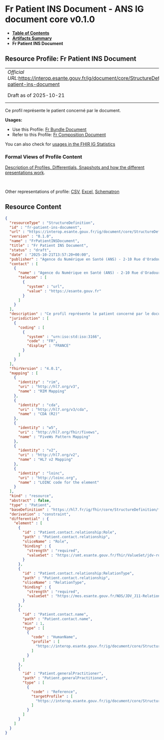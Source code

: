 # Fr Patient INS Document - ANS IG document core v0.1.0

* [**Table of Contents**](toc.md)
* [**Artifacts Summary**](artifacts.md)
* **Fr Patient INS Document**

## Resource Profile: Fr Patient INS Document 

| | |
| :--- | :--- |
| *Official URL*:https://interop.esante.gouv.fr/ig/document/core/StructureDefinition/fr-patient-ins-document | *Version*:0.1.0 |
| Draft as of 2025-10-21 | *Computable Name*:FrPatientINSDocument |

 
Ce profil représente le patient concerné par le document. 

**Usages:**

* Use this Profile: [Fr Bundle Document](StructureDefinition-fr-bundle-document.md)
* Refer to this Profile: [Fr Composition Document](StructureDefinition-fr-composition-document.md)

You can also check for [usages in the FHIR IG Statistics](https://packages2.fhir.org/xig/ans.document.fr.core|current/StructureDefinition/fr-patient-ins-document)

### Formal Views of Profile Content

 [Description of Profiles, Differentials, Snapshots and how the different presentations work](http://build.fhir.org/ig/FHIR/ig-guidance/readingIgs.html#structure-definitions). 

 

Other representations of profile: [CSV](StructureDefinition-fr-patient-ins-document.csv), [Excel](StructureDefinition-fr-patient-ins-document.xlsx), [Schematron](StructureDefinition-fr-patient-ins-document.sch) 



## Resource Content

```json
{
  "resourceType" : "StructureDefinition",
  "id" : "fr-patient-ins-document",
  "url" : "https://interop.esante.gouv.fr/ig/document/core/StructureDefinition/fr-patient-ins-document",
  "version" : "0.1.0",
  "name" : "FrPatientINSDocument",
  "title" : "Fr Patient INS Document",
  "status" : "draft",
  "date" : "2025-10-21T13:57:20+00:00",
  "publisher" : "Agence du Numérique en Santé (ANS) - 2-10 Rue d'Oradour-sur-Glane, 75015 Paris",
  "contact" : [
    {
      "name" : "Agence du Numérique en Santé (ANS) - 2-10 Rue d'Oradour-sur-Glane, 75015 Paris",
      "telecom" : [
        {
          "system" : "url",
          "value" : "https://esante.gouv.fr"
        }
      ]
    }
  ],
  "description" : "Ce profil représente le patient concerné par le document.",
  "jurisdiction" : [
    {
      "coding" : [
        {
          "system" : "urn:iso:std:iso:3166",
          "code" : "FR",
          "display" : "FRANCE"
        }
      ]
    }
  ],
  "fhirVersion" : "4.0.1",
  "mapping" : [
    {
      "identity" : "rim",
      "uri" : "http://hl7.org/v3",
      "name" : "RIM Mapping"
    },
    {
      "identity" : "cda",
      "uri" : "http://hl7.org/v3/cda",
      "name" : "CDA (R2)"
    },
    {
      "identity" : "w5",
      "uri" : "http://hl7.org/fhir/fivews",
      "name" : "FiveWs Pattern Mapping"
    },
    {
      "identity" : "v2",
      "uri" : "http://hl7.org/v2",
      "name" : "HL7 v2 Mapping"
    },
    {
      "identity" : "loinc",
      "uri" : "http://loinc.org",
      "name" : "LOINC code for the element"
    }
  ],
  "kind" : "resource",
  "abstract" : false,
  "type" : "Patient",
  "baseDefinition" : "https://hl7.fr/ig/fhir/core/StructureDefinition/fr-core-patient-ins",
  "derivation" : "constraint",
  "differential" : {
    "element" : [
      {
        "id" : "Patient.contact.relationship:Role",
        "path" : "Patient.contact.relationship",
        "sliceName" : "Role",
        "binding" : {
          "strength" : "required",
          "valueSet" : "https://smt.esante.gouv.fr/fhir/ValueSet/jdv-role-informateur-cisis"
        }
      },
      {
        "id" : "Patient.contact.relationship:RelationType",
        "path" : "Patient.contact.relationship",
        "sliceName" : "RelationType",
        "binding" : {
          "strength" : "required",
          "valueSet" : "https://mos.esante.gouv.fr/NOS/JDV_J11-RelationPatient-CISIS/FHIR/JDV-J11-RelationPatient-CISIS"
        }
      },
      {
        "id" : "Patient.contact.name",
        "path" : "Patient.contact.name",
        "min" : 1,
        "type" : [
          {
            "code" : "HumanName",
            "profile" : [
              "https://interop.esante.gouv.fr/ig/document/core/StructureDefinition/fr-human-name-document"
            ]
          }
        ]
      },
      {
        "id" : "Patient.generalPractitioner",
        "path" : "Patient.generalPractitioner",
        "type" : [
          {
            "code" : "Reference",
            "targetProfile" : [
              "https://interop.esante.gouv.fr/ig/document/core/StructureDefinition/fr-practitioner-document"
            ]
          }
        ]
      }
    ]
  }
}

```
